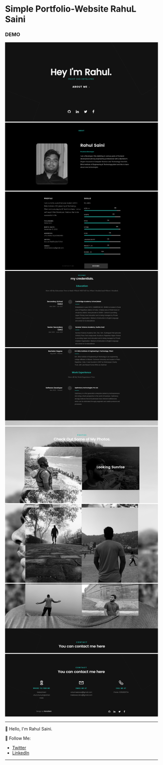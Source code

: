 # Simple Portfolio-Website RahuL Saini

### DEMO

![Alt text](https://github.com/Meetawa/projects-photos/blob/master/portfolio-website/PW-1.png)
![Alt text](https://github.com/Meetawa/projects-photos/blob/master/portfolio-website/PW-2.png)
![Alt text](https://github.com/Meetawa/projects-photos/blob/master/portfolio-website/PW-3.png)
![Alt text](https://github.com/Meetawa/projects-photos/blob/master/portfolio-website/PW-4.png)
![Alt text](https://github.com/Meetawa/projects-photos/blob/master/portfolio-website/PW-5.png)
![Alt text](https://github.com/Meetawa/projects-photos/blob/master/portfolio-website/PW-6.png)
![Alt text](https://github.com/Meetawa/projects-photos/blob/master/portfolio-website/PW-7.png)
![Alt text](https://github.com/Meetawa/projects-photos/blob/master/portfolio-website/PW-8.png)
![Alt text](https://github.com/Meetawa/projects-photos/blob/master/portfolio-website/PW-9.png)

---

👋 Hello, I'm Rahul Saini.

🚀 Follow Me:

- [Twitter](https://twitter.com/rahumeetawa)
- [LinkedIn](https://www.linkedin.com/rahulmeetawa)

---
